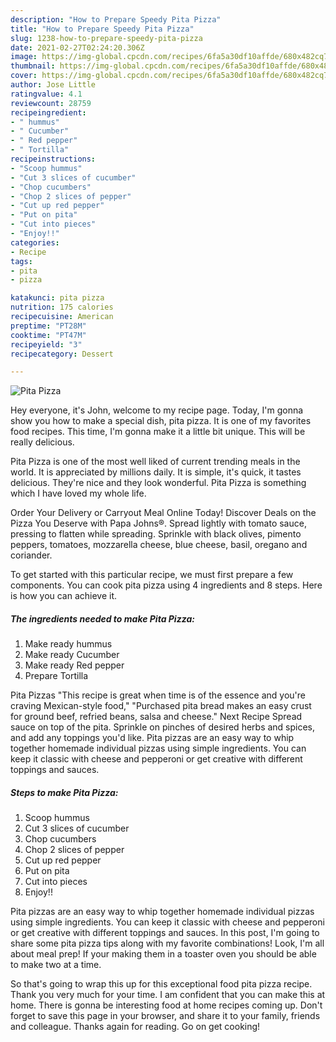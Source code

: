 ```yaml
---
description: "How to Prepare Speedy Pita Pizza"
title: "How to Prepare Speedy Pita Pizza"
slug: 1238-how-to-prepare-speedy-pita-pizza
date: 2021-02-27T02:24:20.306Z
image: https://img-global.cpcdn.com/recipes/6fa5a30df10affde/680x482cq70/pita-pizza-recipe-main-photo.jpg
thumbnail: https://img-global.cpcdn.com/recipes/6fa5a30df10affde/680x482cq70/pita-pizza-recipe-main-photo.jpg
cover: https://img-global.cpcdn.com/recipes/6fa5a30df10affde/680x482cq70/pita-pizza-recipe-main-photo.jpg
author: Jose Little
ratingvalue: 4.1
reviewcount: 28759
recipeingredient:
- " hummus"
- " Cucumber"
- " Red pepper"
- " Tortilla"
recipeinstructions:
- "Scoop hummus"
- "Cut 3 slices of cucumber"
- "Chop cucumbers"
- "Chop 2 slices of pepper"
- "Cut up red pepper"
- "Put on pita"
- "Cut into pieces"
- "Enjoy!!"
categories:
- Recipe
tags:
- pita
- pizza

katakunci: pita pizza 
nutrition: 175 calories
recipecuisine: American
preptime: "PT28M"
cooktime: "PT47M"
recipeyield: "3"
recipecategory: Dessert

---
```



![Pita Pizza](https://img-global.cpcdn.com/recipes/6fa5a30df10affde/680x482cq70/pita-pizza-recipe-main-photo.jpg)

Hey everyone, it's John, welcome to my recipe page. Today, I'm gonna show you how to make a special dish, pita pizza. It is one of my favorites food recipes. This time, I'm gonna make it a little bit unique. This will be really delicious.

Pita Pizza is one of the most well liked of current trending meals in the world. It is appreciated by millions daily. It is simple, it's quick, it tastes delicious. They're nice and they look wonderful. Pita Pizza is something which I have loved my whole life.

Order Your Delivery or Carryout Meal Online Today! Discover Deals on the Pizza You Deserve with Papa Johns®. Spread lightly with tomato sauce, pressing to flatten while spreading. Sprinkle with black olives, pimento peppers, tomatoes, mozzarella cheese, blue cheese, basil, oregano and coriander.


To get started with this particular recipe, we must first prepare a few components. You can cook pita pizza using 4 ingredients and 8 steps. Here is how you can achieve it.

<!--inarticleads1-->

##### The ingredients needed to make Pita Pizza:

1. Make ready  hummus
1. Make ready  Cucumber
1. Make ready  Red pepper
1. Prepare  Tortilla


Pita Pizzas &#34;This recipe is great when time is of the essence and you&#39;re craving Mexican-style food,&#34; &#34;Purchased pita bread makes an easy crust for ground beef, refried beans, salsa and cheese.&#34; Next Recipe Spread sauce on top of the pita. Sprinkle on pinches of desired herbs and spices, and add any toppings you&#39;d like. Pita pizzas are an easy way to whip together homemade individual pizzas using simple ingredients. You can keep it classic with cheese and pepperoni or get creative with different toppings and sauces. 

<!--inarticleads2-->

##### Steps to make Pita Pizza:

1. Scoop hummus
1. Cut 3 slices of cucumber
1. Chop cucumbers
1. Chop 2 slices of pepper
1. Cut up red pepper
1. Put on pita
1. Cut into pieces
1. Enjoy!!


Pita pizzas are an easy way to whip together homemade individual pizzas using simple ingredients. You can keep it classic with cheese and pepperoni or get creative with different toppings and sauces. In this post, I&#39;m going to share some pita pizza tips along with my favorite combinations! Look, I&#39;m all about meal prep! If your making them in a toaster oven you should be able to make two at a time. 

So that's going to wrap this up for this exceptional food pita pizza recipe. Thank you very much for your time. I am confident that you can make this at home. There is gonna be interesting food at home recipes coming up. Don't forget to save this page in your browser, and share it to your family, friends and colleague. Thanks again for reading. Go on get cooking!
